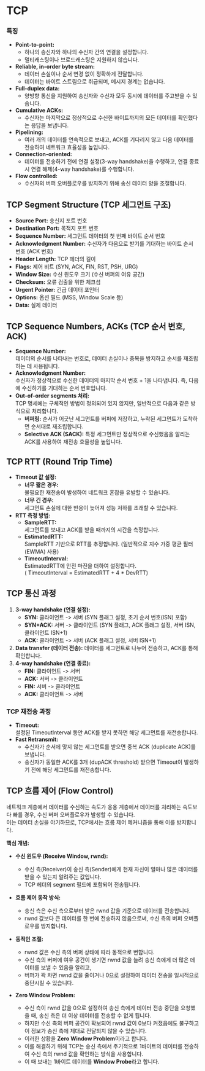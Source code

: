 # TCP

### 특징

- **Point-to-point:**
  - 하나의 송신자와 하나의 수신자 간의 연결을 설정합니다.
  - 멀티캐스팅이나 브로드캐스팅은 지원하지 않습니다.
- **Reliable, in-order byte stream:**
  - 데이터 손실이나 순서 변경 없이 정확하게 전달합니다.
  - 데이터는 바이트 스트림으로 취급되며, 메시지 경계는 없습니다.
- **Full-duplex data:**
  - 양방향 통신을 지원하여 송신자와 수신자 모두 동시에 데이터를 주고받을 수 있습니다.
- **Cumulative ACKs:**
  - 수신자는 마지막으로 정상적으로 수신한 바이트까지의 모든 데이터를 확인했다는 응답을 보냅니다.
- **Pipelining:**
  - 여러 개의 데이터를 연속적으로 보내고, ACK를 기다리지 않고 다음 데이터를 전송하여 네트워크 효율성을 높입니다.
- **Connection-oriented:**
  - 데이터를 전송하기 전에 연결 설정(3-way handshake)을 수행하고, 연결 종료 시 연결 해제(4-way handshake)를 수행합니다.
- **Flow controlled:**
  - 수신자의 버퍼 오버플로우를 방지하기 위해 송신 데이터 양을 조절합니다.

## TCP Segment Structure (TCP 세그먼트 구조)

- **Source Port:**
  송신지 포트 번호
- **Destination Port:** 목적지 포트 번호
- **Sequence Number:** 세그먼트 데이터의 첫 번째 바이트 순서 번호
- **Acknowledgment Number:** 수신자가 다음으로 받기를 기대하는 바이트 순서 번호 (ACK 번호)
- **Header Length:** TCP 헤더의 길이
- **Flags:** 제어 비트 (SYN, ACK, FIN, RST, PSH, URG)
- **Window Size:** 수신 윈도우 크기 (수신 버퍼의 여유 공간)
- **Checksum:** 오류 검출을 위한 체크섬
- **Urgent Pointer:** 긴급 데이터 포인터
- **Options:** 옵션 필드 (MSS, Window Scale 등)
- **Data:** 실제 데이터

## TCP Sequence Numbers, ACKs (TCP 순서 번호, ACK)

- **Sequence Number:**  
  데이터의 순서를 나타내는 번호로, 데이터 손실이나 중복을 방지하고 순서를 재조립하는 데 사용됩니다.
- **Acknowledgment Number:**  
  수신자가 정상적으로 수신한 데이터의 마지막 순서 번호 + 1을 나타냅니다. 즉, 다음에 수신하기를 기대하는 순서 번호입니다.
- **Out-of-order segments 처리:**  
  TCP 명세에는 구체적인 방법이 정의되어 있지 않지만, 일반적으로 다음과 같은 방식으로 처리합니다.
  - **버퍼링:** 순서가 어긋난 세그먼트를 버퍼에 저장하고, 누락된 세그먼트가 도착하면 순서대로 재조립합니다.
  - **Selective ACK (SACK):** 특정 세그먼트만 정상적으로 수신했음을 알리는 ACK를 사용하여 재전송 효율성을 높입니다.

## TCP RTT (Round Trip Time)

- **Timeout 값 설정:**
  - **너무 짧은 경우:**  
    불필요한 재전송이 발생하여 네트워크 혼잡을 유발할 수 있습니다.
  - **너무 긴 경우:**  
    세그먼트 손실에 대한 반응이 늦어져 성능 저하를 초래할 수 있습니다.
- **RTT 측정 방법:**
  - **SampleRTT:**  
    세그먼트를 보내고 ACK를 받을 때까지의 시간을 측정합니다.
  - **EstimatedRTT:**  
    SampleRTT 기반으로 RTT를 추정합니다. (일반적으로 지수 가중 평균 필터(EWMA) 사용)
  - **TimeoutInterval:**  
    EstimatedRTT에 안전 마진을 더하여 설정합니다.  
    ( TimeoutInterval = EstimatedRTT + 4 \* DevRTT)

## TCP 통신 과정

1.  **3-way handshake (연결 설정):**
    - **SYN:** 클라이언트 -> 서버 (SYN 플래그 설정, 초기 순서 번호(ISN) 포함)
    - **SYN+ACK:** 서버 -> 클라이언트 (SYN 플래그, ACK 플래그 설정, 서버 ISN, 클라이언트 ISN+1)
    - **ACK:** 클라이언트 -> 서버 (ACK 플래그 설정, 서버 ISN+1)
2.  **Data transfer (데이터 전송):** 데이터를 세그먼트로 나누어 전송하고, ACK를 통해 확인합니다.
3.  **4-way handshake (연결 종료):**
    - **FIN:** 클라이언트 -> 서버
    - **ACK:** 서버 -> 클라이언트
    - **FIN:** 서버 -> 클라이언트
    - **ACK:** 클라이언트 -> 서버

### TCP 재전송 과정

- **Timeout:**  
  설정된 TimeoutInterval 동안 ACK를 받지 못하면 해당 세그먼트를 재전송합니다.
- **Fast Retransmit:**
  - 수신자가 순서에 맞지 않는 세그먼트를 받으면 중복 ACK (duplicate ACK)를 보냅니다.
  - 송신자가 동일한 ACK를 3개 (dupACK threshold) 받으면 Timeout이 발생하기 전에 해당 세그먼트를 재전송합니다.

## TCP 흐름 제어 (Flow Control)

네트워크 계층에서 데이터를 수신하는 속도가 응용 계층에서 데이터를 처리하는 속도보다 빠를 경우, 수신 버퍼 오버플로우가 발생할 수 있습니다.  
이는 데이터 손실을 야기하므로, TCP에서는 흐름 제어 메커니즘을 통해 이를 방지합니다.

**핵심 개념:**

- **수신 윈도우 (Receive Window, rwnd):**
  - 수신 측(Receiver)이 송신 측(Sender)에게 현재 자신이 얼마나 많은 데이터를 받을 수 있는지 알려주는 값입니다.
  - TCP 헤더의 segment 필드에 포함되어 전송됩니다.
- **흐름 제어 동작 방식:**
  - 송신 측은 수신 측으로부터 받은 rwnd 값을 기준으로 데이터를 전송합니다.
  - rwnd 값보다 큰 데이터를 한 번에 전송하지 않음으로써, 수신 측의 버퍼 오버플로우를 방지합니다.
- **동적인 조절:**

  - rwnd 값은 수신 측의 버퍼 상태에 따라 동적으로 변합니다.
  - 수신 측의 버퍼에 여유 공간이 생기면 rwnd 값을 늘려 송신 측에게 더 많은 데이터를 보낼 수 있음을 알리고,
  - 버퍼가 꽉 차면 rwnd 값을 줄이거나 0으로 설정하여 데이터 전송을 일시적으로 중단시킬 수 있습니다.

- **Zero Window Problem:**
  - 수신 측이 rwnd 값을 0으로 설정하여 송신 측에게 데이터 전송 중단을 요청했을 때, 송신 측은 더 이상 데이터를 전송할 수 없게 됩니다.
  - 하지만 수신 측의 버퍼 공간이 확보되어 rwnd 값이 0보다 커졌음에도 불구하고 이 정보가 송신 측에 제대로 전달되지 않을 수 있습니다.
  - 이러한 상황을 **Zero Window Problem**이라고 합니다.
  - 이를 해결하기 위해 TCP는 송신 측에서 주기적으로 1바이트의 데이터를 전송하여 수신 측의 rwnd 값을 확인하는 방식을 사용합니다.
  - 이 때 보내는 1바이트 데이터를 **Window Probe**라고 합니다.
